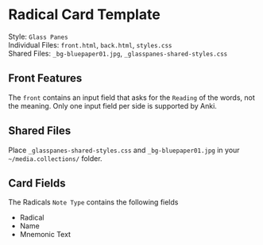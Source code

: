 # Radical Card Template
Style: `Glass Panes`
<br> Individual Files: `front.html`, `back.html`, `styles.css` 
<br> Shared Files: `_bg-bluepaper01.jpg`, `_glasspanes-shared-styles.css`

## Front Features
The `front` contains an input field that asks for the `Reading` of the words, not the meaning. Only one input field per side is supported by Anki. 

## Shared Files
Place `_glasspanes-shared-styles.css` and `_bg-bluepaper01.jpg` in your `~/media.collections/` folder.

## Card Fields
The Radicals `Note Type` contains the following fields
- Radical
- Name
- Mnemonic Text